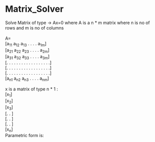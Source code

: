 # Matrix_Solver
Solve Matrix of type -> Ax=0 where A is a n * m matrix where n is no of rows and m is no of columns <br/>
<br>A= <br/>
[a<sub>11</sub> a<sub>12</sub> a<sub>13</sub> . . . . a<sub>1m</sub>] <br/>
[a<sub>21</sub> a<sub>22</sub> a<sub>23</sub> . . . . a<sub>2m</sub>] <br/>
[a<sub>31</sub> a<sub>32</sub> a<sub>33</sub> . . . . a<sub>3m</sub>] <br/>
[. . . . . . . . . . . . . . . . . .] <br/>
[. . . . . . . . . . . . . . . . . .] <br/>
[. . . . . . . . . . . . . . . . . .] <br/>
[a<sub>n1</sub> a<sub>n2</sub> a<sub>n3</sub> . . . . a<sub>nm</sub>] <br/>

 x is a matrix of type n * 1 :<br/>
 [x<sub>1</sub>]<br/>
 [x<sub>2</sub>]<br/>
 [x<sub>3</sub>]<br/>
 [. . ]<br/>
 [. . ]<br/>
 [. . ]<br/>
 [x<sub>n</sub>]<br/>
  Parametric form is:
